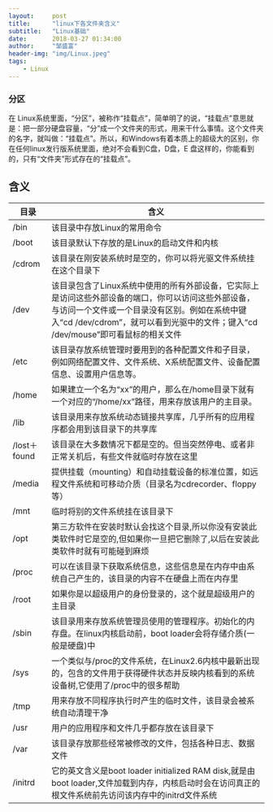 ```yaml
---
layout:     post
title:      "linux下各文件夹含义"
subtitle:   "Linux基础"
date:       2018-03-27 01:34:00
author:     "邹盛富"
header-img: "img/Linux.jpeg"
tags:
    - Linux
---
```


### 分区

在 Linux系统里面，“分区”，被称作“挂载点”，简单明了的说，“挂载点”意思就是：把一部分硬盘容量，“分”成一个文件夹的形式，用来干什么事情。这个文件夹的名字，就叫做：“挂载点”。所以，和Windows有着本质上的超级大的区别，你在任何linux发行版系统里面，绝对不会看到C盘，D盘，E 盘这样的，你能看到的，只有“文件夹”形式存在的“挂载点”。

## 含义

目录|含义
---|----
/bin|该目录中存放Linux的常用命令
/boot|该目录默认下存放的是Linux的启动文件和内核
/cdrom|该目录在刚安装系统时是空的，你可以将光驱文件系统挂在这个目录下
/dev|该目录包含了Linux系统中使用的所有外部设备，它实际上是访问这些外部设备的端口，你可以访问这些外部设备，与访问一个文件或一个目录没有区别。例如在系统中键入“cd /dev/cdrom”，就可以看到光驱中的文件；键入“cd /dev/mouse”即可看鼠标的相关文件
/etc |该目录存放系统管理时要用到的各种配置文件和子目录，例如网络配置文件、文件系统、X系统配置文件、设备配置信息、设置用户信息等。
/home|如果建立一个名为“xx”的用户，那么在/home目录下就有一个对应的“/home/xx”路径，用来存放该用户的主目录。
/lib|该目录用来存放系统动态链接共享库，几乎所有的应用程序都会用到该目录下的共享库
/lost＋found |该目录在大多数情况下都是空的。但当突然停电、或者非正常关机后，有些文件就临时存放在这里
/media|提供挂载（mounting）和自动挂载设备的标准位置，如远程文件系统和可移动介质（目录名为cdrecorder、floppy等）
/mnt|临时将别的文件系统挂在该目录下
/opt|第三方软件在安装时默认会找这个目录,所以你没有安装此类软件时它是空的,但如果你一旦把它删除了,以后在安装此类软件时就有可能碰到麻烦
/proc|可以在该目录下获取系统信息，这些信息是在内存中由系统自己产生的，该目录的内容不在硬盘上而在内存里
/root |如果你是以超级用户的身份登录的，这个就是超级用户的主目录
/sbin|该目录用来存放系统管理员使用的管理程序。初始化的内存盘。在linux内核启动前，boot loader会将存储介质(一般是硬盘)中
/sys|一个类似与/proc的文件系统，在Linux2.6内核中最新出现的，包含的文件用于获得硬件状态并反映内核看到的系统设备树,它使用了/proc中的很多帮助
/tmp|用来存放不同程序执行时产生的临时文件，该目录会被系统自动清理干净
/usr| 用户的应用程序和文件几乎都存放在该目录下
/var|该目录存放那些经常被修改的文件，包括各种日志、数据文件
/initrd|它的英文含义是boot loader initialized RAM disk,就是由boot loader,文件加载到内存，内核启动时会在访问真正的根文件系统前先访问该内存中的initrd文件系统
